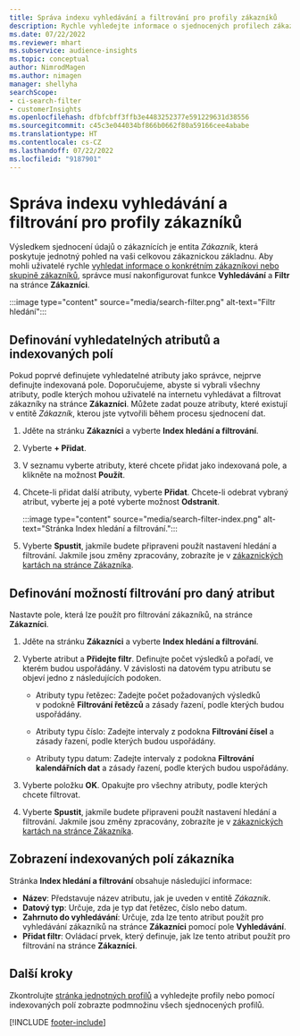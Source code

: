 ```yaml
---
title: Správa indexu vyhledávání a filtrování pro profily zákazníků
description: Rychle vyhledejte informace o sjednocených profilech zákazníků a filtrujte zadané atributy.
ms.date: 07/22/2022
ms.reviewer: mhart
ms.subservice: audience-insights
ms.topic: conceptual
author: NimrodMagen
ms.author: nimagen
manager: shellyha
searchScope:
- ci-search-filter
- customerInsights
ms.openlocfilehash: dfbfcbff3ffb3e4483252377e591229631d38556
ms.sourcegitcommit: c45c3e044034bf866b0662f80a59166cee4ababe
ms.translationtype: HT
ms.contentlocale: cs-CZ
ms.lasthandoff: 07/22/2022
ms.locfileid: "9187901"
---
```

# <a name="manage-the-search--filter-index-for-customer-profiles"></a>Správa indexu vyhledávání a filtrování pro profily zákazníků

Výsledkem sjednocení údajů o zákaznících je entita *Zákazník*, která poskytuje jednotný pohled na vaši celkovou zákaznickou základnu. Aby mohli uživatelé rychle [vyhledat informace o konkrétním zákazníkovi nebo skupině zákazníků](customer-profiles.md), správce musí nakonfigurovat funkce **Vyhledávání** a **Filtr** na stránce **Zákazníci**.

   :::image type="content" source="media/search-filter.png" alt-text="Filtr hledání":::

## <a name="define-searchable-attributes-and-indexed-fields"></a>Definování vyhledatelných atributů a indexovaných polí

Pokud poprvé definujete vyhledatelné atributy jako správce, nejprve definujte indexovaná pole. Doporučujeme, abyste si vybrali všechny atributy, podle kterých mohou uživatelé na internetu vyhledávat a filtrovat zákazníky na stránce **Zákazníci**. Můžete zadat pouze atributy, které existují v entitě *Zákazník*, kterou jste vytvořili během procesu sjednocení dat.

1. Jděte na stránku **Zákazníci** a vyberte **Index hledání a filtrování**.

1. Vyberte **+ Přidat**.

1. V seznamu vyberte atributy, které chcete přidat jako indexovaná pole, a klikněte na možnost **Použít**.

1. Chcete-li přidat další atributy, vyberte **Přidat**. Chcete-li odebrat vybraný atribut, vyberte jej a poté vyberte možnost **Odstranit**.

   :::image type="content" source="media/search-filter-index.png" alt-text="Stránka Index hledání a filtrování.":::

1. Vyberte **Spustit**, jakmile budete připraveni použít nastavení hledání a filtrování. Jakmile jsou změny zpracovány, zobrazíte je v [zákaznických kartách na stránce Zákazníka](customer-profiles.md).

## <a name="define-filtering-options-for-a-given-attribute"></a>Definování možností filtrování pro daný atribut

Nastavte pole, která lze použít pro filtrování zákazníků, na stránce **Zákazníci**.

1. Jděte na stránku **Zákazníci** a vyberte **Index hledání a filtrování**.

1. Vyberte atribut a **Přidejte filtr**. Definujte počet výsledků a pořadí, ve kterém budou uspořádány. V závislosti na datovém typu atributu se objeví jedno z následujících podoken.

   - Atributy typu řetězec: Zadejte počet požadovaných výsledků v podokně **Filtrování řetězců** a zásady řazení, podle kterých budou uspořádány.

   - Atributy typu číslo: Zadejte intervaly z podokna **Filtrování čísel** a zásady řazení, podle kterých budou uspořádány.

   - Atributy typu datum: Zadejte intervaly z podokna **Filtrování kalendářních dat** a zásady řazení, podle kterých budou uspořádány.

1. Vyberte položku **OK**. Opakujte pro všechny atributy, podle kterých chcete filtrovat.

1. Vyberte **Spustit**, jakmile budete připraveni použít nastavení hledání a filtrování. Jakmile jsou změny zpracovány, zobrazíte je v [zákaznických kartách na stránce Zákazníka](customer-profiles.md).

## <a name="view-indexed-customer-fields"></a>Zobrazení indexovaných polí zákazníka

Stránka **Index hledání a filtrování** obsahuje následující informace:

- **Název**: Představuje název atributu, jak je uveden v entitě *Zákazník*.
- **Datový typ**: Určuje, zda je typ dat řetězec, číslo nebo datum.
- **Zahrnuto do vyhledávání**: Určuje, zda lze tento atribut použít pro vyhledávání zákazníků na stránce **Zákazníci** pomocí pole **Vyhledávání**.
- **Přidat filtr**: Ovládací prvek, který definuje, jak lze tento atribut použít pro filtrování na stránce **Zákazníci**.

## <a name="next-steps"></a>Další kroky

Zkontrolujte [stránka jednotných profilů](customer-profiles.md) a vyhledejte profily nebo pomocí indexovaných polí zobrazte podmnožinu všech sjednocených profilů.

[!INCLUDE [footer-include](includes/footer-banner.md)]
